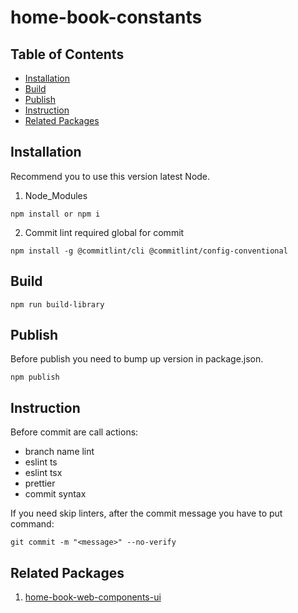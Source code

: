 # home-book-constants

## Table of Contents

- [Installation](#Installation)
- [Build](#Build)
- [Publish](#Publish)
- [Instruction](#Instruction)
- [Related Packages](#Related-Packages)

## Installation

Recommend you to use this version latest Node.

1. Node_Modules

```
npm install or npm i
```

2. Commit lint required global for commit

```
npm install -g @commitlint/cli @commitlint/config-conventional
```

## Build

```
npm run build-library
```

## Publish

Before publish you need to bump up version in package.json.

```
npm publish
```

## Instruction

Before commit are call actions:

- branch name lint
- eslint ts
- eslint tsx
- prettier
- commit syntax

If you need skip linters, after the commit message you have to put command:

```
git commit -m "<message>" --no-verify
```

## Related Packages

1. [home-book-web-components-ui](https://github.com/HomeBookManager/home-book-components-ui)
